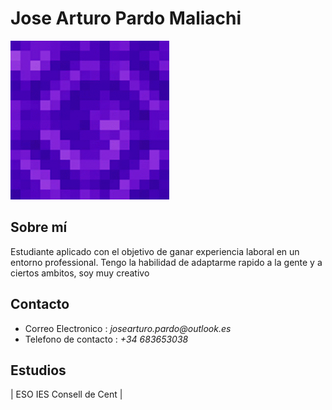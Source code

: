 # Jose Arturo Pardo Maliachi

<img src="portal.gif" width="254" height="254">

## Sobre mí
Estudiante aplicado con el objetivo de ganar experiencia laboral en un entorno professional. Tengo la habilidad de adaptarme rapido a la gente y a ciertos ambitos, soy muy creativo 

## Contacto
- Correo Electronico : _josearturo.pardo@outlook.es_
- Telefono de contacto : _+34_  _683653038_

## Estudios
| ESO IES Consell de Cent |
